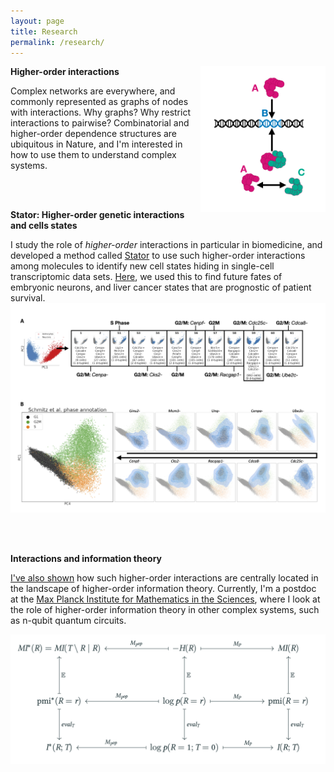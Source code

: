 ```yaml
---
layout: page
title: Research
permalink: /research/
---
```

<img style="float: right;" src="/assets/research_info/HOIs.png" alt="Image of a combinatorial gene regulation" width="200"/>

**Higher-order interactions**

Complex networks are everywhere, and commonly represented as graphs of nodes with interactions. Why graphs? Why restrict interactions to pairwise? Combinatorial and higher-order dependence structures are ubiquitous in Nature, and I'm interested in how to use them to understand complex systems.


<br>
<br>


**Stator: Higher-order genetic interactions and cells states**


I study the role of *higher-order* interactions in particular in biomedicine, and developed a method called [Stator](https://github.com/AJnsm/Stator) to use such higher-order interactions among molecules to identify new cell states hiding in single-cell transcriptomic data sets. [Here](https://www.biorxiv.org/content/10.1101/2023.12.18.572232), we used this to find future fates of embryonic neurons, and liver cancer states that are prognostic of patient survival. 
<img src="/assets/research_info/CC_states.png" alt="Image of a combinatorial gene regulation" width="600"/>


<br>
<br>



**Interactions and information theory**

[I've also shown](https://arxiv.org/abs/2205.04440) how such higher-order interactions are centrally located in the landscape of higher-order information theory. Currently, I'm a postdoc at the <a href="https://www.mis.mpg.de" target="_blank">Max Planck Institute for Mathematics in the Sciences</a>, where I look at the role of higher-order information theory in other complex systems, such as n-qubit quantum circuits. 

<img src="/assets/research_info/commDiag.png" alt="Image of a combinatorial gene regulation" width="600"/>

<br>
<br>

